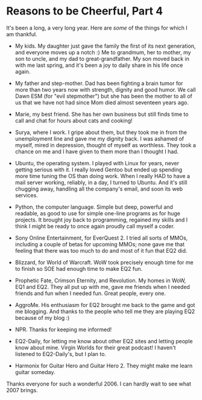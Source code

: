 # Reasons to be Cheerful, Part 4

It's been a long, a very long year. Here are *some* of the things for which I am thankful.



 * My kids. My daughter just gave the family the first of its next generation, and everyone moves up a notch :) Me to grandmum, her to mother, my son to uncle, and my dad to great-grandfather. My son moved back in with me last spring, and it's been a joy to daily share in his life once again.

 * My father and step-mother. Dad has been fighting a brain tumor for more than two years now with strength, dignity and good humor. We call Dawn ESM (for "evil stepmother") but she has been the mother to all of us that we have not had since Mom died almost seventeen years ago.

 * Marie, my best friend. She has her own business but still finds time to call and chat for hours about cats and cooking!

 * Surya, where I work. I gripe about them, but they took me in from the unemployment line and gave me my dignity back. I was ashamed of myself, mired in depression, thought of myself as worthless. They took a chance on me and I have given to them more than I thought I had.

 * Ubuntu, the operating system. I played with Linux for years, never getting serious with it. I really loved Gentoo but ended up spending more time tuning the OS than doing work. When I really HAD to have a mail server working, reliably, in a day, I turned to Ubuntu. And it's still chugging away, handling all the company's email, and soon its web services.

 * Python, the computer language. Simple but deep, powerful and readable, as good to use for simple one-line programs as for huge projects. It brought joy back to programming, regained my skills and I think I might be ready to once again proudly call myself a coder.

 * Sony Online Entertainment, for EverQuest 2. I tried all sorts of MMOs, including a couple of betas for upcoming MMOs; none gave me that feeling that there was too much to do and most of it fun that EQ2 did.

 * Blizzard, for World of Warcraft. WoW took precisely enough time for me to finish so SOE had enough time to make EQ2 fun.

 * Prophetic Fate, Crimson Eternity, and Revolution. My homes in WoW, EQ1 and EQ2. They all put up with me, gave me friends when I needed friends and fun when I needed fun. Great people, every one.

 * AggroMe. His enthusiasm for EQ2 brought me back to the game and got me blogging. And thanks to the people who tell me they are playing EQ2 because of my blog :)

 * NPR. Thanks for keeping me informed!

 * EQ2-Daily, for letting me know about other EQ2 sites and letting people know about mine. Virgin Worlds for their great podcast! I haven't listened to EQ2-Daily's, but I plan to.

 * Harmonix for Guitar Hero and Guitar Hero 2. They might make me learn guitar someday.



Thanks everyone for such a wonderful 2006. I can hardly wait to see what 2007 brings.
